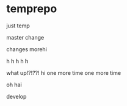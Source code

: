 # temprepo
just temp

master change


changes morehi

h
h
h
h
h


what up!?!??!
hi
  one more time
  one more time


oh hai

develop
